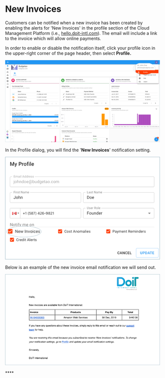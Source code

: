 # New Invoices

Customers can be notified when a new invoice has been created by enabling the alerts for 'New Invoices' in the profile section of the Cloud Management Platform \(i.e., [hello.doit-intl.com](https://hello.doit-intl.com/)\). The email will include a link to the invoice which will allow online payments. 

In order to enable or disable the notification itself, click your profile icon in the upper-right corner of the page header, then select **Profile.**

![](../.gitbook/assets/profile-1-%20%281%29.png)



In the Profile dialog, you will find the '**New Invoices**' notification setting.

![](../.gitbook/assets/new-invoices-notification.png)



Below is an example of the new invoice email notification we will send out.

![](../.gitbook/assets/new-invoice-alert.png)

\*\*\*\*

